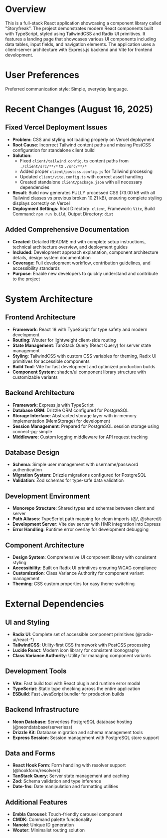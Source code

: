 # Overview

This is a full-stack React application showcasing a component library called "Storyfreak". The project demonstrates modern React components built with TypeScript, styled using TailwindCSS and Radix UI primitives. It features a landing page that showcases various UI components including data tables, input fields, and navigation elements. The application uses a client-server architecture with Express.js backend and Vite for frontend development.

# User Preferences

Preferred communication style: Simple, everyday language.

# Recent Changes (August 16, 2025)

## Fixed Vercel Deployment Issues
- **Problem**: CSS and styling not loading properly on Vercel deployment
- **Root Cause**: Incorrect Tailwind content paths and missing PostCSS configuration for standalone client build
- **Solution**: 
  - Fixed `client/tailwind.config.ts` content paths from `./client/src/**/*` to `./src/**/*`
  - Added proper `client/postcss.config.js` for Tailwind processing
  - Updated `client/vite.config.ts` with correct asset handling
  - Created standalone `client/package.json` with all necessary dependencies
- **Result**: Build now generates FULLY processed CSS (73.00 kB with all Tailwind classes vs previous broken 10.21 kB), ensuring complete styling displays correctly on Vercel
- **Deployment Settings**: Root Directory: `client`, Framework: `Vite`, Build Command: `npm run build`, Output Directory: `dist`

## Added Comprehensive Documentation
- **Created**: Detailed README.md with complete setup instructions, technical architecture overview, and deployment guides
- **Included**: Development approach explanation, component architecture details, design system documentation
- **Coverage**: Full development workflow, contribution guidelines, and accessibility standards
- **Purpose**: Enable new developers to quickly understand and contribute to the project

# System Architecture

## Frontend Architecture
- **Framework**: React 18 with TypeScript for type safety and modern development
- **Routing**: Wouter for lightweight client-side routing
- **State Management**: TanStack Query (React Query) for server state management
- **Styling**: TailwindCSS with custom CSS variables for theming, Radix UI primitives for accessible components
- **Build Tool**: Vite for fast development and optimized production builds
- **Component System**: shadcn/ui component library structure with customizable variants

## Backend Architecture
- **Framework**: Express.js with TypeScript
- **Database ORM**: Drizzle ORM configured for PostgreSQL
- **Storage Interface**: Abstracted storage layer with in-memory implementation (MemStorage) for development
- **Session Management**: Prepared for PostgreSQL session storage using connect-pg-simple
- **Middleware**: Custom logging middleware for API request tracking

## Database Design
- **Schema**: Simple user management with username/password authentication
- **Migration System**: Drizzle migrations configured for PostgreSQL
- **Validation**: Zod schemas for type-safe data validation

## Development Environment
- **Monorepo Structure**: Shared types and schemas between client and server
- **Path Aliases**: TypeScript path mapping for clean imports (@/, @shared/)
- **Development Server**: Vite dev server with HMR integration into Express
- **Error Handling**: Runtime error overlay for development debugging

## Component Architecture
- **Design System**: Comprehensive UI component library with consistent styling
- **Accessibility**: Built on Radix UI primitives ensuring WCAG compliance
- **Customization**: Class Variance Authority for component variant management
- **Theming**: CSS custom properties for easy theme switching

# External Dependencies

## UI and Styling
- **Radix UI**: Complete set of accessible component primitives (@radix-ui/react-*)
- **TailwindCSS**: Utility-first CSS framework with PostCSS processing
- **Lucide React**: Modern icon library for consistent iconography
- **Class Variance Authority**: Utility for managing component variants

## Development Tools
- **Vite**: Fast build tool with React plugin and runtime error modal
- **TypeScript**: Static type checking across the entire application
- **ESBuild**: Fast JavaScript bundler for production builds

## Backend Infrastructure
- **Neon Database**: Serverless PostgreSQL database hosting (@neondatabase/serverless)
- **Drizzle Kit**: Database migration and schema management tools
- **Express Session**: Session management with PostgreSQL store support

## Data and Forms
- **React Hook Form**: Form handling with resolver support (@hookform/resolvers)
- **TanStack Query**: Server state management and caching
- **Zod**: Schema validation and type inference
- **Date-fns**: Date manipulation and formatting utilities

## Additional Features
- **Embla Carousel**: Touch-friendly carousel component
- **CMDK**: Command palette functionality
- **Nanoid**: Unique ID generation
- **Wouter**: Minimalist routing solution